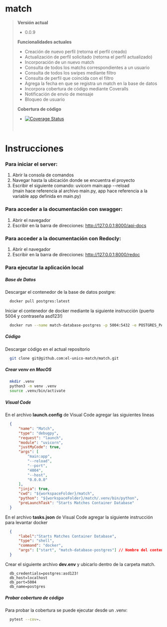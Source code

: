 # match

> __Versión actual__
> * 0.0.9
> 
> __Funcionalidades actuales__
> * Creación de nuevo perfil (retorna el perfil creado)
> * Actualización de perfil solicitado (retorna el perfil actualizado)
> * Incorporación de un nuevo match
> * Consulta de todos los matchs correspondientes a un usuario
> * Consulta de todos los swipes mediante filtro
> * Consulta de perfil que coincida con el filtro
> * Agrega la fecha en que se registra un match en la base de datos
> * Incorpora cobertura de código mediante Coveralls
> * Notificación de envío de mensaje
> * Bloqueo de usuario
>
> __Cobertura de código__
> * [![Coverage Status](https://coveralls.io/repos/github/el-unico-match/match/badge.svg?branch=dev)](https://coveralls.io/github/el-unico-match/match?branch=dev)
>
> <br/>

# Instrucciones

### Para iniciar el server: 
  1) Abrir la consola de comandos
  2) Navegar hasta la ubicación donde se encuentra el proyecto
  3) Escribir el siguiente comando: uvicorn main:app --reload <br />
     (main hace referencia al archivo main.py, app hace referencia a la variable app definida en main.py)
	 
### Para acceder a la documentación con swagger: 
  1) Abrir el navegador
  2) Escribir en la barra de direcciones: http://127.0.0.1:8000/api-docs 
  
### Para acceder a la documentación con Redocly: 
  1) Abrir el navegador
  2) Escribir en la barra de direcciones: http://127.0.0.1:8000/redoc 
  
### Para ejecutar la aplicación local

##### Base de Datos
Descargar el contenedor de la base de datos postgre:
```bash
  docker pull postgres:latest
```

Iniciar el contenedor de docker mediante la siguiente instrucción (puerto 5004 y contraseña asd123!)
```bash
  docker run --name match-database-postgres -p 5004:5432 -e POSTGRES_PASSWORD=asd123!
```

##### Código

Descargar código en el actual repositorio
```bash
  git clone git@github.com:el-unico-match/match.git
```

##### Crear venv en MacOS
```bash
  mkdir .venv
  python3 -m venv .venv
  source .venv/bin/activate
```

##### Visual Code

En el archivo **launch.config** de Visual Code agregar las siguientes líneas

```json
  {
      "name": "Match",
      "type": "debugpy",
      "request": "launch",
      "module": "uvicorn",
      "justMyCode": true,
      "args": [
          "main:app",
          "--reload",
          "--port",
          "4004",
          "--host",
          "0.0.0.0"
      ],
      "jinja": true,
      "cwd": "${workspaceFolder}/match",
      "python": "${workspaceFolder}/match/.venv/bin/python",
      "preLaunchTask": "Starts Matches Container Database"
  }
```

En el archivo **tasks.json** de Visual Code agregar la siguiente instrucción para levantar docker
```json
  {
      "label":"Starts Matches Container Database",
      "type": "shell",
      "command": "docker",
      "args": ["start", "match-database-postgres"] // Nombre del contenedor
  }
```

Crear el siguiente archivo **dev.env** y ubicarlo dentro de la carpeta match. 
```
  db_credentials=postgres:asd123!
  db_host=localhost
  db_port=5004
  db_name=postgres
```

##### Probar cobertura de código
Para probar la cobertura se puede ejecutar desde un .venv:
```bash
  pytest --cov=. 
```